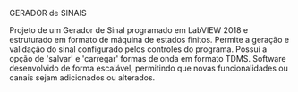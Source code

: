 GERADOR de SINAIS


Projeto de um Gerador de Sinal programado em LabVIEW 2018 e estruturado em formato de máquina de estados finitos. Permite a geração e validação do sinal configurado pelos controles do programa. Possui a opção de 'salvar' e 'carregar' formas de onda em formato TDMS. Software desenvolvido de forma escalável, permitindo que novas funcionalidades ou canais sejam adicionados ou alterados. 